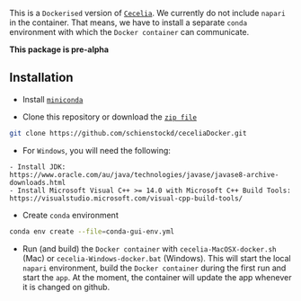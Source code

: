 <!-- badges: start -->
<!-- badges: end -->

This is a `Dockerised` version of [`Cecelia`](https://github.com/schienstockd/cecelia).
We currently do not include `napari` in the container. That means, we have to install
a separate `conda` environment with which the `Docker container` can communicate.

**This package is pre-alpha**

## Installation

- Install [`miniconda`](https://docs.conda.io/en/latest/miniconda.html)

- Clone this repository or download the
[`zip file`](https://github.com/schienstockd/ceceliaDocker/archive/refs/heads/master.zip)
``` bash
git clone https://github.com/schienstockd/ceceliaDocker.git
```

- For `Windows`, you will need the following:

```
- Install JDK: https://www.oracle.com/au/java/technologies/javase/javase8-archive-downloads.html
- Install Microsoft Visual C++ >= 14.0 with Microsoft C++ Build Tools: https://visualstudio.microsoft.com/visual-cpp-build-tools/
```

- Create `conda` environment

``` bash
conda env create --file=conda-gui-env.yml
```

- Run (and build) the `Docker container` with
`cecelia-MacOSX-docker.sh` (Mac)
or `cecelia-Windows-docker.bat` (Windows). This will start the local `napari` environment,
build the `Docker container` during the first run and start the `app`.
At the moment, the container will update the app whenever it is changed on github.
